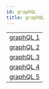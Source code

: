 ```yaml
---
id: graphQL
title: graphQL
---
```

|      |
|------|
| [graphQL 1](graphQL/1.md)|
| [graphQL 2](graphQL/2.md)|
| [graphQL 3](graphQL/3.md)|
| [graphQL 4](graphQL/4.md)|
| [graphQL 5](graphQL/5.md)|
